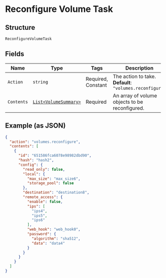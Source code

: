 
# Reconfigure Volume Task

## Structure

`ReconfigureVolumeTask`

## Fields

| Name | Type | Tags | Description |
|  --- | --- | --- | --- |
| `Action` | `string` | Required, Constant | The action to take.<br>**Default**: `"volumes.reconfigure"` |
| `Contents` | [`List<VolumeSummary>`](../../doc/models/volume-summary.md) | Required | An array of volume objects to be reconfigured. |

## Example (as JSON)

```json
{
  "action": "volumes.reconfigure",
  "contents": [
    {
      "id": "651586fca6078e98982dbd90",
      "hash": "hash2",
      "config": {
        "read_only": false,
        "local": {
          "max_size": "max_size6",
          "storage_pool": false
        },
        "destination": "destination8",
        "remote_access": {
          "enable": false,
          "ips": [
            "ips4",
            "ips5",
            "ips6"
          ],
          "web_hook": "web_hook0",
          "password": {
            "algorithm": "sha512",
            "data": "data4"
          }
        }
      }
    }
  ]
}
```

